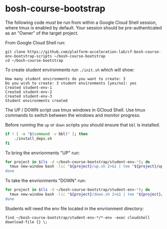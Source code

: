 # bosh-course-bootstrap

The following code _must_ be run from within a Google Cloud Shell session, where tmux is enabled by default.
Your session should be pre-authenticated as an "Owner" of the target project.

From Google Cloud Shell run:
```
git clone https://github.com/platform-acceleration-lab/cf-bosh-course-env-bootstrap-scripts ~/bosh-course-bootstrap
cd ~/bosh-course-bootstrap
```

To create student environments run `./init.sh` which will show:
```
How many student environments do you want to create: 3
Do you wish to create: 3 student environments [yes/no]: yes
Created student-env-1
Created student-env-2
Created student-env-3
Student environments created         
```

The UP / DOWN script use tmux windows in GCloud Shell.
Use tmux commands to switch between the windows and monitor progress.

Before running the `up` or `down` scripts you should ensure that `bbl` is installed.
```bash
if ! [ -x "$(command -v bbl)" ]; then
    ./install_deps.sh
fi
```

To bring the envrionments "UP" run:
```bash
for project in $(ls -d ~/bosh-course-bootstrap/student-env-*); do
  tmux new-window bash -lic "${project}/up.sh 2>&1 | tee "${project}/up-log.txt"
done
```

To take the envrionments "DOWN" run:
```bash
for project in $(ls -d ~/bosh-course-bootstrap/student-env-*); do
  tmux new-window bash -lic "${project}/down.sh 2>&1 | tee "${project}/down-log.txt"
done
```

Students will need the env file located in the envrionment directory:
```
find ~/bosh-course-bootstrap/student-env-*/*-env -exec cloudshell download-file {} \;
```
